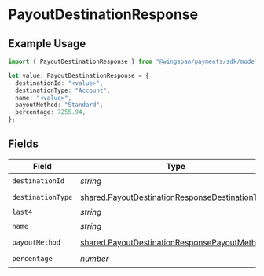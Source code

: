 # PayoutDestinationResponse

## Example Usage

```typescript
import { PayoutDestinationResponse } from "@wingspan/payments/sdk/models/shared";

let value: PayoutDestinationResponse = {
  destinationId: "<value>",
  destinationType: "Account",
  name: "<value>",
  payoutMethod: "Standard",
  percentage: 7255.94,
};
```

## Fields

| Field                                                                                                                     | Type                                                                                                                      | Required                                                                                                                  | Description                                                                                                               |
| ------------------------------------------------------------------------------------------------------------------------- | ------------------------------------------------------------------------------------------------------------------------- | ------------------------------------------------------------------------------------------------------------------------- | ------------------------------------------------------------------------------------------------------------------------- |
| `destinationId`                                                                                                           | *string*                                                                                                                  | :heavy_check_mark:                                                                                                        | N/A                                                                                                                       |
| `destinationType`                                                                                                         | [shared.PayoutDestinationResponseDestinationType](../../../sdk/models/shared/payoutdestinationresponsedestinationtype.md) | :heavy_check_mark:                                                                                                        | N/A                                                                                                                       |
| `last4`                                                                                                                   | *string*                                                                                                                  | :heavy_minus_sign:                                                                                                        | N/A                                                                                                                       |
| `name`                                                                                                                    | *string*                                                                                                                  | :heavy_check_mark:                                                                                                        | N/A                                                                                                                       |
| `payoutMethod`                                                                                                            | [shared.PayoutDestinationResponsePayoutMethod](../../../sdk/models/shared/payoutdestinationresponsepayoutmethod.md)       | :heavy_check_mark:                                                                                                        | N/A                                                                                                                       |
| `percentage`                                                                                                              | *number*                                                                                                                  | :heavy_check_mark:                                                                                                        | N/A                                                                                                                       |